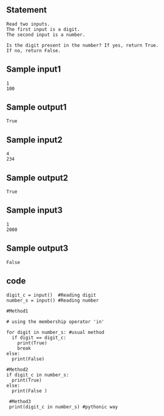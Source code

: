 ## Statement
```
Read two inputs. 
The first input is a digit. 
The second input is a number. 

Is the digit present in the number? If yes, return True.
If no, return False.
```
## Sample input1
```
1
100
```
## Sample output1
```
True
```
## Sample input2
```
4
234
```
## Sample output2
```
True
```
## Sample input3
```
1
2000
```
## Sample output3
```
False
```
## code
```
digit_c = input()  #Reading digit
number_s = input() #Reading number

#Method1

# using the membership operator 'in' 

for digit in number_s: #usual method 
  if digit == digit_c:
    print(True)
    break
else:
  print(False)
  
#Method2
if digit_c in number_s: 
  print(True)
else:
  print(False )
  
 #Method3
 print(digit_c in number_s) #pythonic way
```
